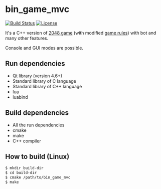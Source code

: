 bin_game_mvc
============

[![Build Status][build-status]][travis]
[![License][license]](LICENSE)

It's a C++ version of [2048 game][2048] (with modified
[game rules](ABOUT)) with bot and many other features.

Console and GUI modes are possible.

Run dependencies
----------------

 - Qt library (version 4.6+)
 - Standard library of C language
 - Standard library of C++ language
 - lua
 - luabind

Build dependencies
------------------

 - All the run dependencies
 - cmake
 - make
 - C++ compiler

How to build (Linux)
--------------------

```bash
$ mkdir build-dir
$ cd build-dir
$ cmake /path/to/bin_game_mvc
$ make
```

[2048]: https://gabrielecirulli.github.io/2048/
[license]: https://img.shields.io/badge/License-MIT-brightgreen.png
[travis]: https://travis-ci.org/zer0main/bin_game_mvc
[build-status]: https://travis-ci.org/zer0main/bin_game_mvc.png?branch=master
